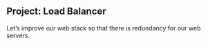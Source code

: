 ## Project: Load Balancer

Let’s improve our web stack so that there is redundancy for our web servers.
